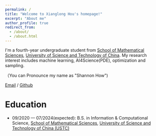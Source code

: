 ```yaml
---
permalink: /
title: "Welcome to Xianglong Hou's homepage!"
excerpt: "About me"
author_profile: true
redirect_from: 
  - /about/
  - /about.html
---
```

I'm a fourth-year undergraduate student from [School of Mathematical Sciences](https://math.ustc.edu.cn/ENGLISH/list.htm), [University of Science and Technology of China](http://en.ustc.edu.cn/). My research interest includes machine learning, AI4Science(PDE), optimization and sampling.

（You can Pronounce my name as "Shannon How")

[Email](howdragon@mail.ustc.edu.cn) / [Github](https://github.com/shannonhow) 

Education
======
- 09/2020 — 07/2024(expected): B.S. in Information & Computational Science, [School of Mathematical Sciences](https://math.ustc.edu.cn/ENGLISH/list.htm), [University of Science and Technology of China (USTC)](http://en.ustc.edu.cn/)


